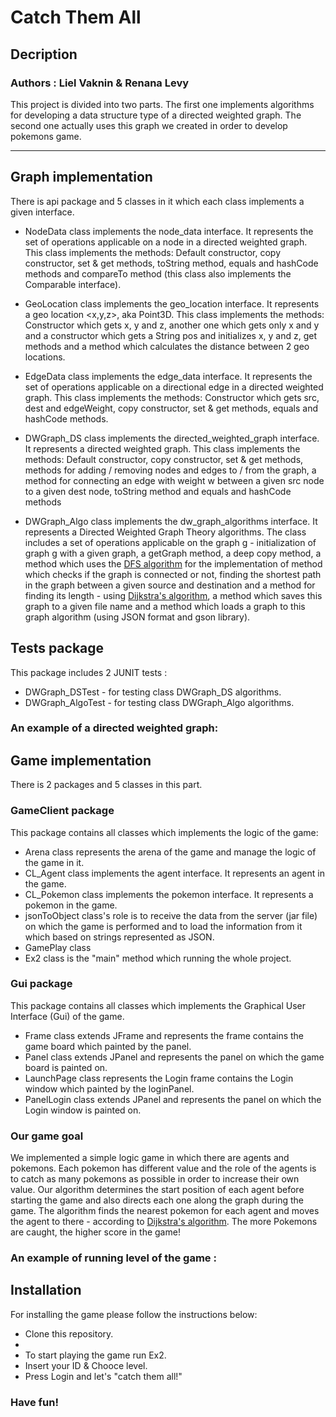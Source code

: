 # Catch Them All 

## Decription
### Authors : Liel Vaknin & Renana Levy

This project is divided into two parts.
The first one implements algorithms for developing a data structure type of a directed weighted graph.
The second one actually uses this graph we created in order to develop pokemons game.

---
## Graph implementation

 There is api package and 5 classes in it which each class implements a given interface.

* NodeData class implements the node_data interface.
It represents the set of operations applicable on a node in a directed weighted graph.
This class implements the methods:
Default constructor, copy constructor, set & get methods, toString method,
equals and hashCode methods and compareTo method (this class also implements the Comparable interface).

* GeoLocation class implements the geo_location interface.
It represents a geo location <x,y,z>, aka Point3D.
This class implements the methods: 
Constructor which gets x, y and z, another one which gets only x and y and a constructor which gets a String pos and initializes x, y and z, 
get methods and a method which calculates the distance between 2 geo locations. 

* EdgeData class implements the edge_data interface.
It represents the set of operations applicable on a directional edge in a directed weighted graph.
This class implements the methods:
Constructor which gets src, dest and edgeWeight, copy constructor, set & get methods, equals and hashCode methods.

* DWGraph_DS class implements the directed_weighted_graph interface.
It represents a directed weighted graph.
This class implements the methods:
Default constructor, copy constructor, set & get methods, methods for adding / removing nodes and edges to / from the graph,
a method for connecting an edge with weight w between a given src node to a given dest node, toString method and equals and hashCode methods

* DWGraph_Algo class implements the dw_graph_algorithms interface.
It represents a Directed Weighted Graph Theory algorithms.
The class includes a set of operations applicable on the graph g - 
initialization of graph g with a given graph, a getGraph method, a deep copy method, 
a method which uses the [DFS algorithm](https://en.wikipedia.org/wiki/Depth-first_search) for the implementation of method which checks
if the graph is connected or not, finding the shortest path in the graph between a given source and destination and a method for finding its length - using  [Dijkstra's algorithm](https://en.wikipedia.org/wiki/Dijkstra%27s_algorithm), 
a method which saves this graph to a given file name and a method which loads a graph to this graph algorithm (using JSON format and gson library).


## Tests package
This package includes 2 JUNIT tests :
 -  DWGraph_DSTest - for testing class DWGraph_DS algorithms.
 -  DWGraph_AlgoTest - for testing class DWGraph_Algo algorithms. 
 
### An example of a directed weighted graph:

## Game implementation 

 There is 2 packages and 5 classes in this part.
 
 ### GameClient package
 
 This package contains all classes which implements the logic of the game:
* Arena class represents the arena of the game and manage the logic of the game in it.
* CL_Agent class implements the agent interface.
It represents an agent in the game.
* CL_Pokemon class implements the pokemon interface.
It represents a pokemon in the game.
* jsonToObject class's role is to receive the data from the server (jar file) 
 on which the game is performed and to load the information from it which based on strings represented as JSON.
 * GamePlay class 
 * Ex2 class is the "main" method which running the whole project.

 ### Gui package
 
 This package contains all classes which implements the Graphical User Interface (Gui) of the game.
 * Frame class extends JFrame and represents the frame contains the game board which painted by the panel.
 * Panel class extends JPanel and represents the panel on which the game board is painted on.
 * LaunchPage class represents the Login frame contains the Login window which painted by the loginPanel.
 * PanelLogin class extends JPanel and represents the panel on which the Login window is painted on.
 
### Our game goal

We implemented a simple logic game in which there are agents and pokemons.
Each pokemon has different value and the role of the agents is to catch as many pokemons as 
possible in order to increase their own value.
Our algorithm determines the start position of each agent before starting the game and also directs each one along the graph during the game.
The algorithm finds the nearest pokemon for each agent and moves the agent to there - according to [Dijkstra's algorithm](https://en.wikipedia.org/wiki/Dijkstra%27s_algorithm).
The more Pokemons are caught, the higher score in the game!

### An example of running level   of the game :

## Installation
For installing the game please follow the instructions below:
* Clone this repository.
*
* To start playing the game run Ex2.
* Insert your ID & Chooce level.
* Press Login and let's "catch them all!"

### Have fun!




 


